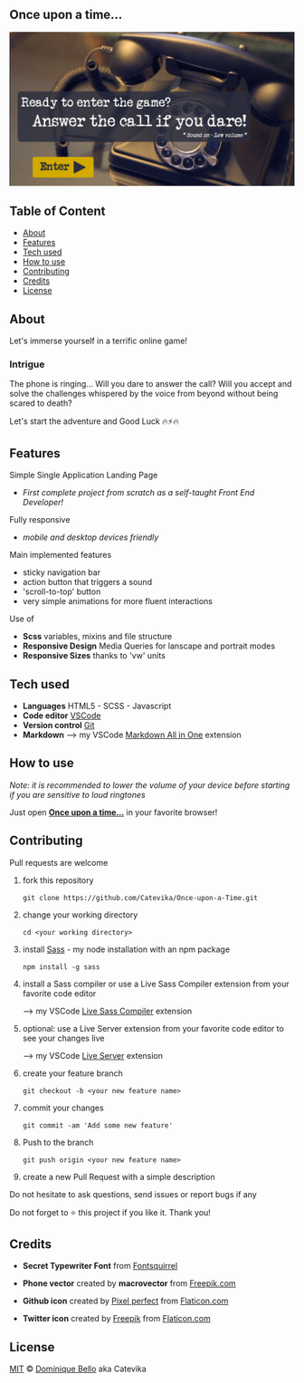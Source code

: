 ## Once upon a time... <!-- omit in toc -->

![Once upon a time... screenshot](./images/screenshot.png)

## Table of Content <!-- omit in toc -->

- [About](#about)
- [Features](#features)
- [Tech used](#tech-used)
- [How to use](#how-to-use)
- [Contributing](#contributing)
- [Credits](#credits)
- [License](#license)

## About

Let's immerse yourself in a terrific online game!

### Intrigue <!-- omit in toc -->

The phone is ringing... Will you dare to answer the call? Will you accept and solve the challenges whispered by the voice from beyond without being scared to death?

Let's start the adventure and Good Luck 🔥⚡🔥

## Features

Simple Single Application Landing Page

- _First complete project from scratch as a self-taught Front End Developer!_

Fully responsive

- _mobile and desktop devices friendly_

Main implemented features

- sticky navigation bar
- action button that triggers a sound
- 'scroll-to-top' button
- very simple animations for more fluent interactions

Use of

- **Scss** variables, mixins and file structure
- **Responsive Design** Media Queries for lanscape and portrait modes
- **Responsive Sizes** thanks to 'vw' units

## Tech used

- **Languages** HTML5 - SCSS - Javascript
- **Code editor** [VSCode](https://code.visualstudio.com/)
- **Version control** [Git](https://git-scm.com/)
- **Markdown** --> my VSCode [Markdown All in One](https://marketplace.visualstudio.com/items?itemName=yzhang.markdown-all-in-one) extension

## How to use

_Note: it is recommended to lower the volume of your device before starting if you are sensitive to loud ringtones_

Just open **[Once upon a time...](https://catevika.github.io/Once-upon-a-Time/)** in your favorite browser!

## Contributing

Pull requests are welcome

1. fork this repository

   ```
   git clone https://github.com/Catevika/Once-upon-a-Time.git
   ```

2. change your working directory

   ```
   cd <your working directory>
   ```

3. install [Sass](https://sass-lang.com/install) - my node installation with an npm package
   ```
   npm install -g sass
   ```
4. install a Sass compiler or use a Live Sass Compiler extension from your favorite code editor

   --> my VSCode [Live Sass Compiler](https://marketplace.visualstudio.com/items?itemName=ritwickdey.live-sass) extension

5. optional: use a Live Server extension from your favorite code editor to see your changes live

   --> my VSCode [Live Server](https://marketplace.visualstudio.com/items?itemName=ritwickdey.LiveServer) extension

6. create your feature branch
   ```
   git checkout -b <your new feature name>
   ```
7. commit your changes
   ```
   git commit -am 'Add some new feature'
   ```
8. Push to the branch
   ```
   git push origin <your new feature name>
   ```
9. create a new Pull Request with a simple description

Do not hesitate to ask questions, send issues or report bugs if any

Do not forget to ⭐ this project if you like it. Thank you!

## Credits

- **Secret Typewriter Font** from [Fontsquirrel](https://www.fontsquirrel.com/fonts/Secret-Typewriter)

- **Phone vector** created by **macrovector** from [Freepik.com](https://www.freepik.com/vectors/phone)

- **Github icon** created by [Pixel perfect](https://www.flaticon.com/authors/pixel-perfect) from [Flaticon.com](https://www.flaticon.com/)

- **Twitter icon** created by [Freepik](https://www.flaticon.com/authors/freepik) from [Flaticon.com](https://www.flaticon.com/)

## License

[MIT](https://choosealicense.com/licenses/mit/) &copy; [Dominique Bello](https://twitter.com/dominique_bello) aka Catevika
